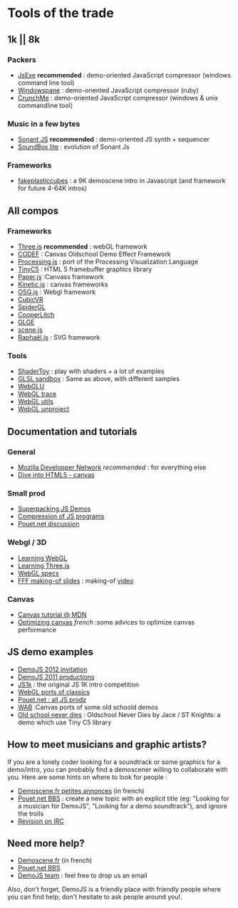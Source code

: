 
# Tools of the trade

## 1k || 8k

### Packers
 * [JsExe](http://pouet.net/prod.php?which=59298) **recommended**&nbsp;: demo-oriented JavaScript compressor (windows command line tool)
 * [Windowspane](https://github.com/daeken/windowpane)&nbsp;: demo-oriented JavaScript compressor (ruby)
 * [CrunchMe](http://crunchme.bitsnbites.eu/)&nbsp;: demo-oriented JavaScript compressor (windows &amp; unix commandline tool)
    
### Music in a few bytes
 * [Sonant JS](http://www.bitsnbites.eu/?p=44) **recommended**&nbsp;: demo-oriented JS synth + sequencer
 * [SoundBox lite](http://www.bitsnbites.eu/?p=155)&nbsp;: evolution of Sonant Js
    
### Frameworks
 * [fakeplasticcubes](https://github.com/gasman/fakeplasticcubes)&nbsp;: a 9K demoscene intro in Javascript (and framework for future 4-64K intros)

## All compos

### Frameworks
 * [Three.js](https://github.com/mrdoob/three.js) **recommended**&nbsp;: webGL framework
 * [CODEF](http://codef.santo.fr/)&nbsp;: Canvas Oldschool Demo Effect Framework
 * [Processing.js](http://processingjs.org/)&nbsp;: port of the Processing Visualization Language
 * [TinyC5](http://code.google.com/p/tinyc5/)&nbsp;: HTML 5 framebuffer graphics library
 * [Paper.js](http://paperjs.org/)&nbsp;:Canvass framework
 * [Kinetic.js](http://www.kineticjs.com/)&nbsp;: canvas frameworks
 * [OSG.js](http://osgjs.org/)&nbsp;: Webgl framework
 * [CubicVR](http://www.cubicvr.org/) 
 * [SpiderGL](http://spidergl.org/)
 * [CooperLitch](http://www.ambiera.com/copperlicht/index.html) 
 * [GLGE](http://www.glge.org/)
 * [scene.js](http://www.scenejs.com/)
 * [Raphaël.js](http://raphaeljs.com/)&nbsp;: SVG framework</li> 
    

### Tools
 * [ShaderToy](http://www.iquilezles.org/apps/shadertoy/)&nbsp;: play with shaders + a lot of examples
 * [GLSL sandbox](http://glsl.heroku.com/)&nbsp;: Same as above, with different samples 
 * [WebGLU](https://github.com/OneGeek/WebGLU)
 * [WebGL trace](https://github.com/jackpal/webgltrace)
 * [WebGL utils](https://cvs.khronos.org/svn/repos/registry/trunk/public/webgl/sdk/demos/common/webgl-utils.js) 
 * [WebGL unproject](https://github.com/fintler/webgl-unproject)

## Documentation and tutorials

### General
 * [Mozilla Developper Network](https://developper.mozilla.org) *recommended*&nbsp;: for everything else
 * [Dive into HTML5 - canvas](http://diveintohtml5.info/canvas.html)

### Small prod 
 * [Superpacking JS Demos](http://daeken.com/superpacking-js-demos)
 * [Compression of JS programs](http://www.bitsnbites.eu/?p=20)
 * [Pouet.net discussion](http://pouet.net/topic.php?which=8770)

### Webgl / 3D
 * [Learning WebGL](http://learningwebgl.com/)
 * [Learning Three.js](http://learningthreejs.com/)
 * [WebGL specs](http://www.khronos.org/registry/webgl/specs/latest/)
 * [FFF making-of slides](http://cedricpinson.com/demojs-fff/conf/#/1)&nbsp;: making-of [video](http://www.dailymotion.com/video/xmt4wg_paris-js-13-making-offdemojsfff_tech?start=0)

### Canvas
 * [Canvas tutorial @ MDN](https://developer.mozilla.org/en/canvas_tutorial)
 * [Optimizing canvas](http://www.demoscene.fr/files/html5-optimiser-le-canvas.pdf) _french_&nbsp;:some advices to optimize canvas performance

## JS demo examples
 * [DemoJS 2012 invitation](http://pouet.net/prod.php?which=59071)
 * [DemoJS 2011 productions](/2011/#results) 
 * [JS1k](http://js1k.com)&nbsp;: the original JS 1K intro competition
 * [WebGL ports of classics](http://baktery.appspot.com/index.html)
 * [Pouet.net : all JS prodz](http://pouet.net/prodlist.php?platform[]=JavaScript&order=thumbup)
 * [WAB](http://www.wab.com)&nbsp;:Canvas ports of some old schoold demos
 * [Old school never dies](http://stknights.free.fr/html5/dbf_tinyc5/)&nbsp;: Oldschool Never Dies by Jace / ST Knights</a></strong>: a demo which use Tiny C5 library

## How to meet musicians and graphic artists?

If you are a lonely coder looking for a soundtrack or some graphics for a demo/intro, you can probably find a demoscener willing to collaborate with you. Here are some hints on where to look for people&nbsp;:

 * [Demoscene.fr petites annonces]("http://bbs.demoscene.fr/pa/") (in french)
 * [Pouet.net BBS](http://pouet.net/bbs.php)&nbsp;: create a new topic with an explicit title (eg: "Looking for a musician for DemoJS", "Looking for a demo soundtrack"), and ignore the trolls
 * [Revision on IRC](irc://irc.nerim.net/revision/)
     
## Need more help?
 * [Demoscene.fr](http://bbs.demoscene.fr/) (in french)
 * [Pouet.net BBS](http://pouet.net/bbs.php)
 * [DemoJS team](mailto:contact@demojs.org)&nbsp;: feel free to drop us an email

Also, don't forget, DemoJS is a friendly place with friendly people where you can find help; don't hesitate to ask people around you!.

